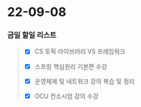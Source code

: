 # 22-09-08
### 금일 할일 리스트

> - [x] CS 토픽 라이브러리 VS 프레임워크
>
> - [x] 스프링 핵심원리 기본편 수강
>
> - [x] 운영체제 및 네트워크 강의 복습 및 정리
> 
> - [x] OCU 컨소시엄 강의 수강
